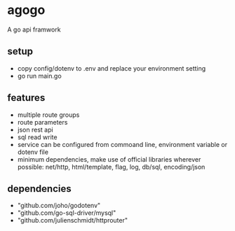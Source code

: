 # agogo
A go api framwork

## setup
- copy config/dotenv to .env and replace your environment setting
- go run main.go

## features
- multiple route groups
- route parameters
- json rest api
- sql read write
- service can be configured from commoand line, environment variable or dotenv file
- minimum dependencies, make use of official libraries wherever possible: net/http, html/template, flag, log, db/sql, encoding/json

## dependencies
- "github.com/joho/godotenv"
- "github.com/go-sql-driver/mysql"
- "github.com/julienschmidt/httprouter"

